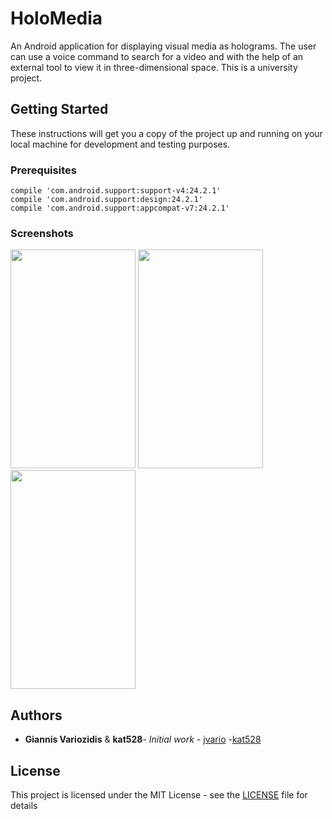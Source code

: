 # HoloMedia
An Android application  for displaying visual media as holograms. The user can use a voice command to search for a video and with the help of an external tool to view it in three-dimensional space.
This is a university project.

## Getting Started
These instructions will get you a copy of the project up and running on your local machine for development and testing purposes.

### Prerequisites
```
compile 'com.android.support:support-v4:24.2.1'
compile 'com.android.support:design:24.2.1'
compile 'com.android.support:appcompat-v7:24.2.1'
```
### Screenshots
<img src="https://user-images.githubusercontent.com/19184453/80916213-f92b5e80-8d5f-11ea-8fa3-51f393dcccd0.png" width="200" height="350"> <img src="https://user-images.githubusercontent.com/19184453/80916260-3b54a000-8d60-11ea-98d9-fe3491798e78.png" width="200" height="350"> <img src="https://user-images.githubusercontent.com/19184453/80916276-5a533200-8d60-11ea-9bee-f5c60eaef3c7.png" width="200" height="350"/>

## Authors

* **Giannis Variozidis** & **kat528**- *Initial work* - [jvario](https://github.com/jvario) -[kat528](https://github.com/kat528)

## License
This project is licensed under the MIT License - see the [LICENSE](LICENSE) file for details
